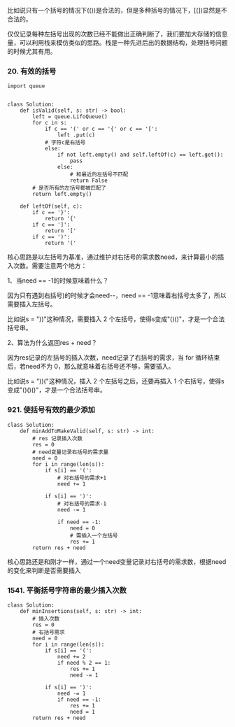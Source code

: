 比如说只有一个括号的情况下(())是合法的，但是多种括号的情况下，[(])显然是不合法的。

仅仅记录每种左括号出现的次数已经不能做出正确判断了，我们要加大存储的信息量，可以利用栈来模仿类似的思路。栈是一种先进后出的数据结构，处理括号问题的时候尤其有用。

### 20. 有效的括号
```
import queue


class Solution:
    def isValid(self, s: str) -> bool:
        left = queue.LifoQueue()
        for c in s:
            if c == '(' or c == '{' or c == '[':
                left .put(c)
            # 字符c是右括号
            else:
                if not left.empty() and self.leftOf(c) == left.get():
                    pass
                else:
                    # 和最近的左括号不匹配
                    return False
        # 是否所有的左括号都被匹配了
        return left.empty()

    def leftOf(self, c):
        if c == '}':
            return '{'
        if c == ']':
            return '['
        if c == ')':
            return '('
```
核心思路是以左括号为基准，通过维护对右括号的需求数need，来计算最小的插入次数。需要注意两个地方：

1、当need == -1的时候意味着什么？

因为只有遇到右括号)的时候才会need--，need == -1意味着右括号太多了，所以需要插入左括号。

比如说s = "))"这种情况，需要插入 2 个左括号，使得s变成"()()"，才是一个合法括号串。

2、算法为什么返回res + need？

因为res记录的左括号的插入次数，need记录了右括号的需求，当 for 循环结束后，若need不为 0，那么就意味着右括号还不够，需要插入。

比如说s = "))("这种情况，插入 2 个左括号之后，还要再插入 1 个右括号，使得s变成"()()()"，才是一个合法括号串。

### 921. 使括号有效的最少添加
```
class Solution:
    def minAddToMakeValid(self, s: str) -> int:
        # res 记录插入次数
        res = 0
        # need变量记录右括号的需求量
        need = 0
        for i in range(len(s)):
            if s[i] == '(':
                # 对右括号的需求+1
                need += 1

            if s[i] == ')':
                # 对右括号的需求-1
                need -= 1

                if need == -1:
                    need = 0
                    # 需插入一个左括号
                    res += 1
        return res + need
```

核心思路还是和刚才一样，通过一个need变量记录对右括号的需求数，根据need的变化来判断是否需要插入

### 1541. 平衡括号字符串的最少插入次数
```
class Solution:
    def minInsertions(self, s: str) -> int:
        # 插入次数
        res = 0
        # 右括号需求
        need = 0
        for i in range(len(s)):
            if s[i] == '(':
                need += 2
                if need % 2 == 1:
                    res += 1
                    need -= 1

            if s[i] == ')':
                need -= 1
                if need == -1:
                    res += 1
                    need = 1
        return res + need
```        
